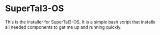 # SuperTal3-OS

This is the installer for SuperTal3-OS.
It is a simple bash script that installs all needed components to get me up and running quickly.
